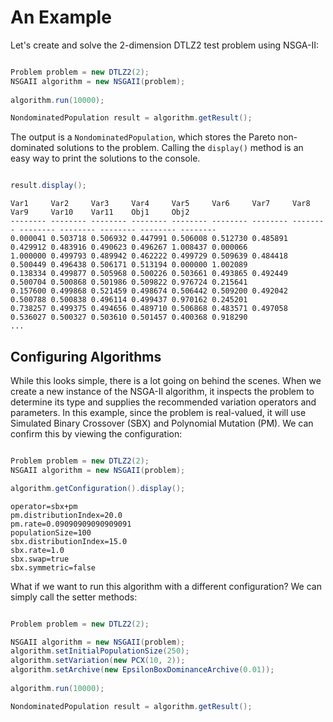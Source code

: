 # An Example

Let's create and solve the 2-dimension DTLZ2 test problem using NSGA-II:

```java

Problem problem = new DTLZ2(2);
NSGAII algorithm = new NSGAII(problem);
		
algorithm.run(10000);

NondominatedPopulation result = algorithm.getResult();
```

The output is a `NondominatedPopulation`, which stores the Pareto non-dominated solutions to the problem.  Calling the `display()`
method is an easy way to print the solutions to the console.

```java

result.display();
```

```
Var1     Var2     Var3     Var4     Var5     Var6     Var7     Var8     Var9     Var10    Var11    Obj1     Obj2     
-------- -------- -------- -------- -------- -------- -------- -------- -------- -------- -------- -------- -------- 
0.000041 0.503718 0.506932 0.447991 0.506008 0.512730 0.485891 0.429912 0.483916 0.490623 0.496267 1.008437 0.000066 
1.000000 0.499793 0.489942 0.462222 0.499729 0.509639 0.484418 0.500449 0.496438 0.506171 0.513194 0.000000 1.002089 
0.138334 0.499877 0.505968 0.500226 0.503661 0.493865 0.492449 0.500704 0.500868 0.501986 0.509822 0.976724 0.215641 
0.157600 0.499868 0.521459 0.498674 0.506442 0.509200 0.492042 0.500788 0.500838 0.496114 0.499437 0.970162 0.245201 
0.738257 0.499375 0.494656 0.489710 0.506868 0.483571 0.497058 0.536027 0.500327 0.503610 0.501457 0.400368 0.918290
...
```

## Configuring Algorithms

While this looks simple, there is a lot going on behind the scenes.  When we create a new instance of the NSGA-II algorithm, it 
inspects the problem to determine its type and supplies the recommended variation operators and parameters.  In this example,
since the problem is real-valued, it will use Simulated Binary Crossover (SBX) and Polynomial Mutation (PM).  We can confirm
this by viewing the configuration:

```java

Problem problem = new DTLZ2(2);
NSGAII algorithm = new NSGAII(problem);

algorithm.getConfiguration().display();
```

```
operator=sbx+pm
pm.distributionIndex=20.0
pm.rate=0.09090909090909091
populationSize=100
sbx.distributionIndex=15.0
sbx.rate=1.0
sbx.swap=true
sbx.symmetric=false
```

What if we want to run this algorithm with a different configuration?  We can simply call the setter methods:

```java

Problem problem = new DTLZ2(2);

NSGAII algorithm = new NSGAII(problem);
algorithm.setInitialPopulationSize(250);
algorithm.setVariation(new PCX(10, 2));
algorithm.setArchive(new EpsilonBoxDominanceArchive(0.01));
		
algorithm.run(10000);

NondominatedPopulation result = algorithm.getResult();
```
